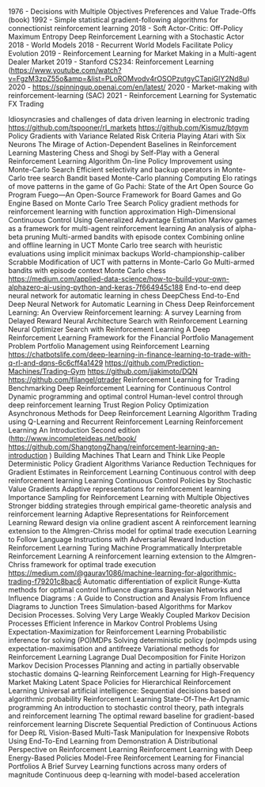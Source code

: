 1976 - Decisions with Multiple Objectives Preferences and Value Trade-Offs (book)
1992 - Simple statistical gradient-following algorithms for connectionist reinforcement learning
2018 - Soft Actor-Critic: Off-Policy Maximum Entropy Deep Reinforcement Learning with a Stochastic Actor
2018 - World Models
2018 - Recurrent World Models Facilitate Policy Evolution
2019 - Reinforcement Learning for Market Making in a Multi-agent Dealer Market
2019 - Stanford CS234: Reinforcement Learning (https://www.youtube.com/watch?v=FgzM3zpZ55o&amp=&list=PLoROMvodv4rOSOPzutgyCTapiGlY2Nd8u)
2020 - https://spinningup.openai.com/en/latest/
2020 - Market-making with reinforcement-learning (SAC)
2021 - Reinforcement Learning for Systematic FX Trading

Idiosyncrasies and challenges of data driven learning in electronic trading
https://github.com/tspooner/rl_markets
https://github.com/Kismuz/btgym
Policy Gradients with Variance Related Risk Criteria
Playing Atari with Six Neurons
The Mirage of Action-Dependent Baselines in Reinforcement Learning
Mastering Chess and Shogi by Self-Play with a General Reinforcement Learning Algorithm
On-line Policy Improvement using Monte-Carlo Search
Efficient selectivity and backup operators in Monte-Carlo tree search
Bandit based Monte-Carlo planning
Computing Elo ratings of move patterns in the game of Go
Pachi: State of the Art Open Source Go Program
Fuego—An Open-Source Framework for Board Games and Go Engine Based on Monte Carlo Tree Search
Policy gradient methods for reinforcement learning with function approximation
High-Dimensional Continuous Control Using Generalized Advantage Estimation
Markov games as a framework for multi-agent reinforcement learning
An analysis of alpha-beta pruning
Multi-armed bandits with episode contex
Combining online and offline learning in UCT
Monte Carlo tree search with heuristic evaluations using implicit minimax backups
World-championship-caliber Scrabble
Modification of UCT with patterns in Monte-Carlo Go
Multi-armed bandits with episode context
Monte Carlo chess
https://medium.com/applied-data-science/how-to-build-your-own-alphazero-ai-using-python-and-keras-7f664945c188
End-to-end deep neural network for automatic learning in chess
DeepChess End-to-End Deep Neural Network for Automatic Learning in Chess
Deep Reinforcement Learning: An Overview
Reinforcement learning: A survey
Learning from Delayed Reward
Neural Architecture Search with Reinforcement Learning
Neural Optimizer Search with Reinforcement Learning
A Deep Reinforcement Learning Framework for the Financial Portfolio Management Problem
Portfolio Management using Reinforcement Learning
https://chatbotslife.com/deep-learning-in-finance-learning-to-trade-with-q-rl-and-dqns-6c6cff4a1429
https://github.com/Prediction-Machines/Trading-Gym
https://github.com/jjakimoto/DQN
https://github.com/filangel/qtrader
Reinforcement Learning for Trading
Benchmarking Deep Reinforcement Learning for Continuous Control
Dynamic programming and optimal control
Human-level control through deep reinforcement learning
Trust Region Policy Optimization
Asynchronous Methods for Deep Reinforcement Learning
Algorithm Trading using Q-Learning and Recurrent Reinforcement Learning
Reinforcement Learning An Introduction Second edition (http://www.incompleteideas.net/book/ https://github.com/ShangtongZhang/reinforcement-learning-an-introduction )
Building Machines That Learn and Think Like People
Deterministic Policy Gradient Algorithms
Variance Reduction Techniques for Gradient Estimates in Reinforcement Learning
Continuous control with deep reinforcement learning
Learning Continuous Control Policies by Stochastic Value Gradients
Adaptive representations for reinforcement learning
Importance Sampling for Reinforcement Learning with Multiple Objectives
Stronger bidding strategies through empirical game-theoretic analysis and reinforcement learning
Adaptive Representations for Reinforcement Learning
Reward design via online gradient ascent
A reinforcement learning extension to the Almgren-Chriss model for optimal trade execution
Learning to Follow Language Instructions with Adversarial Reward Induction
Reinforcement Learning Turing Machine
Programmatically Interpretable Reinforcement Learning
A reinforcement learning extension to the Almgren-Chriss framework for optimal trade execution
https://medium.com/@gaurav1086/machine-learning-for-algorithmic-trading-f79201c8bac6
Automatic differentiation of explicit Runge-Kutta methods for optimal control
Influence diagrams
Bayesian Networks and Influence Diagrams : A Guide to Construction and Analysis
From Influence Diagrams to Junction Trees
Simulation-based Algorithms for Markov Decision Processes.
Solving Very Large Weakly Coupled Markov Decision Processes
Efficient Inference in Markov Control Problems
Using Expectation-Maximization for Reinforcement Learning
Probabilistic inference for solving (PO)MDPs
Solving deterministic policy (po)mpds using expectation-maximisation and antifreeze
Variational methods for Reinforcement Learning
Lagrange Dual Decomposition for Finite Horizon Markov Decision Processes
Planning and acting in partially observable stochastic domains
Q-learning
Reinforcement Learning for High-Frequency Market Making
Latent Space Policies for Hierarchical Reinforcement Learning
Universal artificial intelligence: Sequential decisions based on algorithmic probability
Reinforcement Learning State-Of-The-Art
Dynamic programming
An introduction to stochastic control theory, path integrals and reinforcement learning
The optimal reward baseline for gradient-based reinforcement learning
Discrete Sequential Prediction of Continuous Actions for Deep RL
Vision-Based Multi-Task Manipulation for Inexpensive Robots Using End-To-End Learning from Demonstration
A Distributional Perspective on Reinforcement Learning
Reinforcement Learning with Deep Energy-Based Policies
Model-Free Reinforcement Learning for Financial Portfolios A Brief Survey
Learning functions across many orders of magnitude
Continuous deep q-learning with model-based acceleration